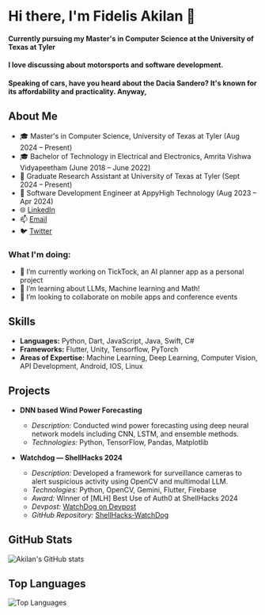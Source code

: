# Hi there, I'm Fidelis Akilan 👋
#### Currently pursuing my Master's in Computer Science at the University of Texas at Tyler
#### I love discussing about motorsports and software development.
#### Speaking of cars, have you heard about the Dacia Sandero? It's known for its affordability and practicality. Anyway, 

## About Me

- 🎓 Master's in Computer Science, University of Texas at Tyler (Aug 2024 – Present)
- 🎓 Bachelor of Technology in Electrical and Electronics, Amrita Vishwa Vidyapeetham (June 2018 – June 2022)
- 💼 Graduate Research Assistant at University of Texas at Tyler (Sept 2024 – Present)
- 💼 Software Development Engineer at AppyHigh Technology (Aug 2023 – Apr 2024)
- 🌐 [LinkedIn](https://linkedin.com/in/akilan-amithasagaran-315aa37a)
- 📫 [Email](mailto:fidelisakilan@gmail.com)
- 🐦 [Twitter](https://x.com/fidelis_akilan)

### What I'm doing: 
 
- 🔭 I’m currently working on TickTock, an AI planner app as a personal project 
- 🌱 I’m learning about LLMs, Machine learning and Math! 
- 👯 I’m looking to collaborate on mobile apps and conference events 

## Skills

- **Languages:** Python, Dart, JavaScript, Java, Swift, C#
- **Frameworks:** Flutter, Unity, Tensorflow, PyTorch
- **Areas of Expertise:** Machine Learning, Deep Learning, Computer Vision, API Development, Android, IOS, Linux

## Projects

- **DNN based Wind Power Forecasting**
  - *Description:* Conducted wind power forecasting using deep neural network models including CNN, LSTM, and ensemble methods.
  - *Technologies:* Python, TensorFlow, Pandas, Matplotlib

- **Watchdog — ShellHacks 2024**
  - *Description:* Developed a framework for surveillance cameras to alert suspicious activity using OpenCV and multimodal LLM.
  - *Technologies:* Python, OpenCV, Gemini, Flutter, Firebase
  - *Award:* Winner of [MLH] Best Use of Auth0 at ShellHacks 2024
  - *Devpost:* [WatchDog on Devpost](https://devpost.com/software/watchdog-vz03q8)
  - *GitHub Repository:* [ShellHacks-WatchDog](https://github.com/nikil1506/ShellHacks-WatchDog)



## GitHub Stats

![Akilan's GitHub stats](https://github-readme-stats.vercel.app/api?username=fidelisakilan&show_icons=true&theme=radical)

## Top Languages

![Top Languages](https://github-readme-stats.vercel.app/api/top-langs/?username=fidelisakilan&layout=compact&theme=radical)
